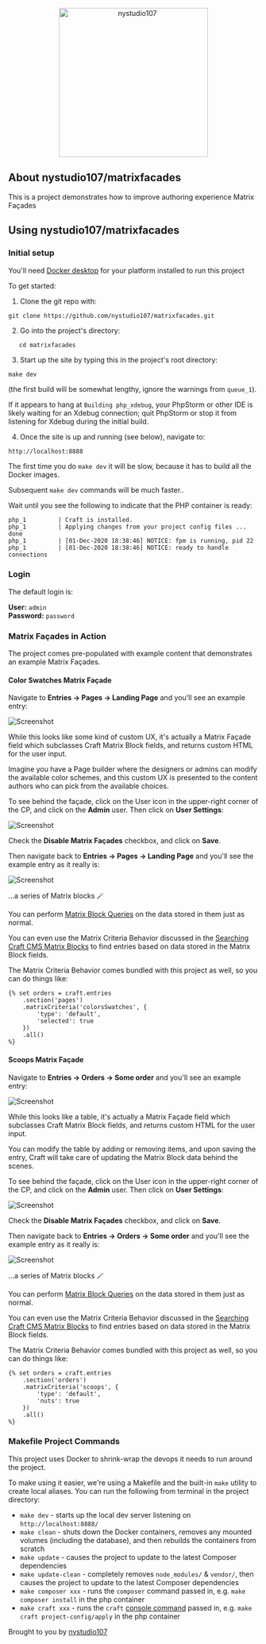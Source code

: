 <p align="center"><a href="https://craftcms.com/" target="_blank"><img width="300" height="300" src="https://nystudio107.com/img/site/nystudio107_submark.svg" alt="nystudio107"></a></p>

## About nystudio107/matrixfacades

This is a project demonstrates how to improve authoring experience Matrix Façades

## Using nystudio107/matrixfacades

### Initial setup

You'll need [Docker desktop](https://www.docker.com/products/docker-desktop) for your platform installed to run this project

To get started:

1. Clone the git repo with:

```
git clone https://github.com/nystudio107/matrixfacades.git
```

2. Go into the project's directory:

```
   cd matrixfacades
```

3. Start up the site by typing this in the project's root directory:

```
make dev
```

(the first build will be somewhat lengthy, ignore the warnings from `queue_1`).

If it appears to hang at `Building php_xdebug`, your PhpStorm or other IDE is likely waiting for an Xdebug connection;
quit PhpStorm or stop it from listening for Xdebug during the initial build.

4. Once the site is up and running (see below), navigate to:

```
http://localhost:8888
```

The first time you do `make dev` it will be slow, because it has to build all the Docker images.

Subsequent `make dev` commands will be much faster..

Wait until you see the following to indicate that the PHP container is ready:

```
php_1         | Craft is installed.
php_1         | Applying changes from your project config files ... done
php_1         | [01-Dec-2020 18:38:46] NOTICE: fpm is running, pid 22
php_1         | [01-Dec-2020 18:38:46] NOTICE: ready to handle connections
```

### Login

The default login is:

**User:** `admin` \
**Password:** `password`

### Matrix Façades in Action

The project comes pre-populated with example content that demonstrates an example Matrix Façades.

#### Color Swatches Matrix Façade

Navigate to **Entries &rarr; Pages &rarr; Landing Page** and you'll see an example entry:

![Screenshot](./docs/img/entry-swatches-matrix-facade.png)

While this looks like some kind of custom UX, it's actually a Matrix Façade field which subclasses Craft Matrix Block
fields, and returns custom HTML for the user input.

Imagine you have a Page builder where the designers or admins can modify the available color schemes, and this custom UX
is presented to the content authors who can pick from the available choices.

To see behind the façade, click on the User icon in the upper-right corner of the CP, and click on the **Admin** user.
Then click on **User Settings**:

![Screenshot](./docs/img/user-disable-matrix-facades.png)

Check the **Disable Matrix Façades** checkbox, and click on **Save**.

Then navigate back to **Entries &rarr; Pages &rarr; Landing Page** and you'll see the example entry as it really is:

![Screenshot](./docs/img/entry-swatches-matrix-field.png)

...a series of Matrix blocks 🪄

You can perform [Matrix Block Queries](https://craftcms.com/docs/3.x/matrix-blocks.html) on the data stored in them just
as normal.

You can even use the Matrix Criteria Behavior discussed in
the [Searching Craft CMS Matrix Blocks](https://nystudio107.com/blog/searching-craft-cms-matrix-blocks) to find entries
based on data stored in the Matrix Block fields.

The Matrix Criteria Behavior comes bundled with this project as well, so you can do things like:

```twig
{% set orders = craft.entries
    .section('pages')
    .matrixCriteria('colorsSwatches', {
        'type': 'default',
        'selected': true
    })
    .all()
%}
```

#### Scoops Matrix Façade

Navigate to **Entries &rarr; Orders &rarr; Some order** and you'll see an example entry:

![Screenshot](./docs/img/entry-scoops-matrix-facade.png)

While this looks like a table, it's actually a Matrix Façade field which subclasses Craft Matrix Block fields, and
returns custom HTML for the user input.

You can modify the table by adding or removing items, and upon saving the entry, Craft will take care of updating the
Matrix Block data behind the scenes.

To see behind the façade, click on the User icon in the upper-right corner of the CP, and click on the **Admin** user.
Then click on **User Settings**:

![Screenshot](./docs/img/user-disable-matrix-facades.png)

Check the **Disable Matrix Façades** checkbox, and click on **Save**.

Then navigate back to **Entries &rarr; Orders &rarr; Some order** and you'll see the example entry as it really is:

![Screenshot](./docs/img/entry-scoops-matrix-field.png)

...a series of Matrix blocks 🪄

You can perform [Matrix Block Queries](https://craftcms.com/docs/3.x/matrix-blocks.html) on the data stored in them just
as normal.

You can even use the Matrix Criteria Behavior discussed in
the [Searching Craft CMS Matrix Blocks](https://nystudio107.com/blog/searching-craft-cms-matrix-blocks) to find entries
based on data stored in the Matrix Block fields.

The Matrix Criteria Behavior comes bundled with this project as well, so you can do things like:

```twig
{% set orders = craft.entries
    .section('orders')
    .matrixCriteria('scoops', {
        'type': 'default',
        'nuts': true
    })
    .all()
%}
```

### Makefile Project Commands

This project uses Docker to shrink-wrap the devops it needs to run around the project.

To make using it easier, we're using a Makefile and the built-in `make` utility to create local aliases. You can run the
following from terminal in the project directory:

- `make dev` - starts up the local dev server listening on `http://localhost:8888/`
- `make clean` - shuts down the Docker containers, removes any mounted volumes (including the database), and then
  rebuilds the containers from scratch
- `make update` - causes the project to update to the latest Composer dependencies
- `make update-clean` - completely removes `node_modules/` & `vendor/`, then causes the project to update to the latest
  Composer dependencies
- `make composer xxx` - runs the `composer` command passed in, e.g. `make composer install` in the php container
- `make craft xxx` - runs the `craft` [console command](https://craftcms.com/docs/3.x/console-commands.html) passed in,
  e.g. `make craft project-config/apply` in the php container

Brought to you by [nystudio107](https://nystudio107.com/)
